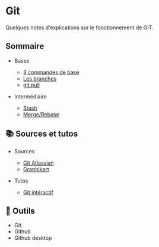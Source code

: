 # Git
Quelques notes d'explications sur le fonctionnement de GIT.

## Sommaire
 
- Bases

  - [3 commandes de base](./base/Base.md)
  - [Les branches](./base/Branches.md)
  - [git pull](./base/Pull.md)

- Intermédiaire

  - [Stash](./intermédiaire/Stash.md)
  - [Merge/Rebase](./intermédiaire/Merge-rebase.md)

## :books: Sources et tutos

- Sources
  - [Git Atlassian](https://www.atlassian.com/fr/git/tutorials/what-is-version-control)
  - [Graphikart](https://grafikart.fr/tutoriels?technology=git)

- Tutos
  - [Git intéractif](https://learngitbranching.js.org/?locale=fr_FR)

## :wrench: Outils
- Git
- Github
- Github desktop
